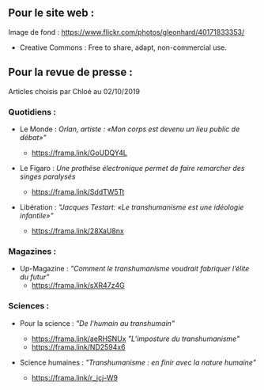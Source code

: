 ## Pour le site web :

Image de fond : https://www.flickr.com/photos/gleonhard/40171833353/
- Creative Commons : Free to share, adapt, non-commercial use.

## Pour la revue de presse :
Articles choisis par Chloé au 02/10/2019

### Quotidiens :

- Le Monde : _Orlan, artiste : «Mon corps est devenu un lieu public de débat»"_
    - https://frama.link/GoUDQY4L

- Le Figaro : _Une prothèse électronique permet de faire remarcher des singes paralysés_
    - https://frama.link/SddTW5Tt

- Libération : _"Jacques Testart: «Le transhumanisme est une idéologie infantile»"_
    - https://frama.link/28XaU8nx

### Magazines :

- Up-Magazine :  _"Comment le transhumanisme voudrait fabriquer l’élite du futur"_
    - https://frama.link/sXR47z4G

### Sciences :

- Pour la science : _"De l'humain au transhumain"_
    - https://frama.link/aeRHSNUx
                    _"L’imposture du transhumanisme"_
    - https://frama.link/ND2594x6

- Science humaines : _"Transhumanisme : en finir avec la nature humaine"_
    - https://frama.link/r_jcj-W9
